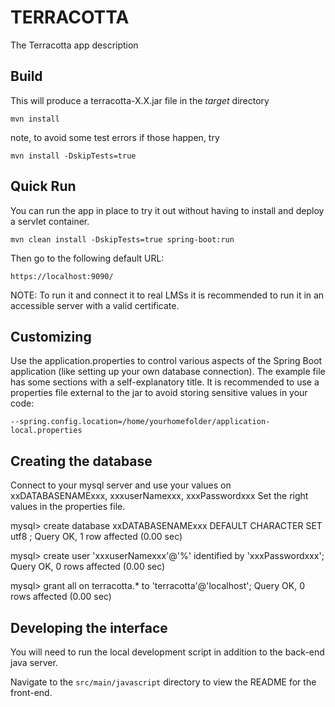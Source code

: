 TERRACOTTA
========

The Terracotta app description

Build
-----
This will produce a terracotta-X.X.jar file in the *target* directory

    mvn install 

note, to avoid some test errors if those happen, try

    mvn install -DskipTests=true

Quick Run
---------
You can run the app in place to try it out without having to install and deploy a servlet container.

    mvn clean install -DskipTests=true spring-boot:run

Then go to the following default URL:

    https://localhost:9090/

NOTE: To run it and connect it to real LMSs it is recommended to run it in an accessible server 
with a valid certificate.

Customizing
-----------
Use the application.properties to control various aspects of the Spring Boot application (like setting up your own database
connection). The example file has some sections with a self-explanatory title. It is recommended to 
use a properties file external to the jar to avoid storing sensitive values in your code: 

```--spring.config.location=/home/yourhomefolder/application-local.properties```


Creating the database
---------
Connect to your mysql server and use your values on xxDATABASENAMExxx, xxxuserNamexxx, xxxPasswordxxx Set the right
values in the properties file.

mysql> create database xxDATABASENAMExxx DEFAULT CHARACTER SET utf8 ; Query OK, 1 row affected (0.00 sec)

mysql> create user 'xxxuserNamexxx'@'%' identified by 'xxxPasswordxxx'; Query OK, 0 rows affected (0.00 sec)

mysql> grant all on terracotta.* to 'terracotta'@'localhost'; Query OK, 0 rows affected (0.00 sec)


Developing the interface
---------
You will need to run the local development script in addition to the back-end java server. 

Navigate to the `src/main/javascript` directory to view the README for the front-end.
